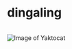 # dingaling
## 
### 
#### 
##### 
###### 
![Image of Yaktocat](https://octodex.github.com/images/yaktocat.png)
